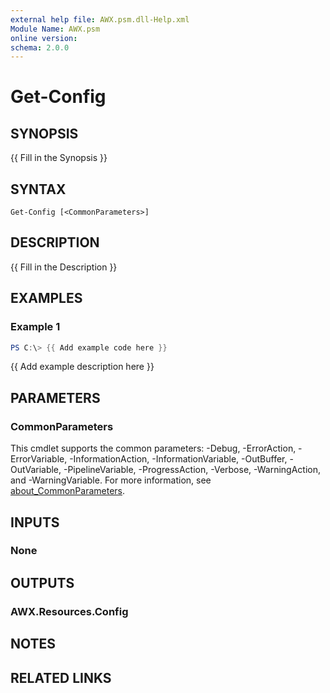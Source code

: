 ```yaml
---
external help file: AWX.psm.dll-Help.xml
Module Name: AWX.psm
online version:
schema: 2.0.0
---
```


# Get-Config

## SYNOPSIS
{{ Fill in the Synopsis }}

## SYNTAX

```
Get-Config [<CommonParameters>]
```

## DESCRIPTION
{{ Fill in the Description }}

## EXAMPLES

### Example 1
```powershell
PS C:\> {{ Add example code here }}
```

{{ Add example description here }}

## PARAMETERS

### CommonParameters
This cmdlet supports the common parameters: -Debug, -ErrorAction, -ErrorVariable, -InformationAction, -InformationVariable, -OutBuffer, -OutVariable, -PipelineVariable, -ProgressAction, -Verbose, -WarningAction, and -WarningVariable. For more information, see [about_CommonParameters](http://go.microsoft.com/fwlink/?LinkID=113216).

## INPUTS

### None
## OUTPUTS

### AWX.Resources.Config
## NOTES

## RELATED LINKS
